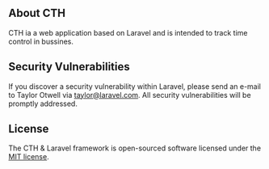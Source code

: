 ## About CTH

CTH ia a web application based on Laravel and is intended to track time control in bussines.

## Security Vulnerabilities

If you discover a security vulnerability within Laravel, please send an e-mail to Taylor Otwell via [taylor@laravel.com](webmaster@zafarraya.net). All security vulnerabilities will be promptly addressed.

## License

The CTH & Laravel framework is open-sourced software licensed under the [MIT license](https://opensource.org/licenses/MIT).
